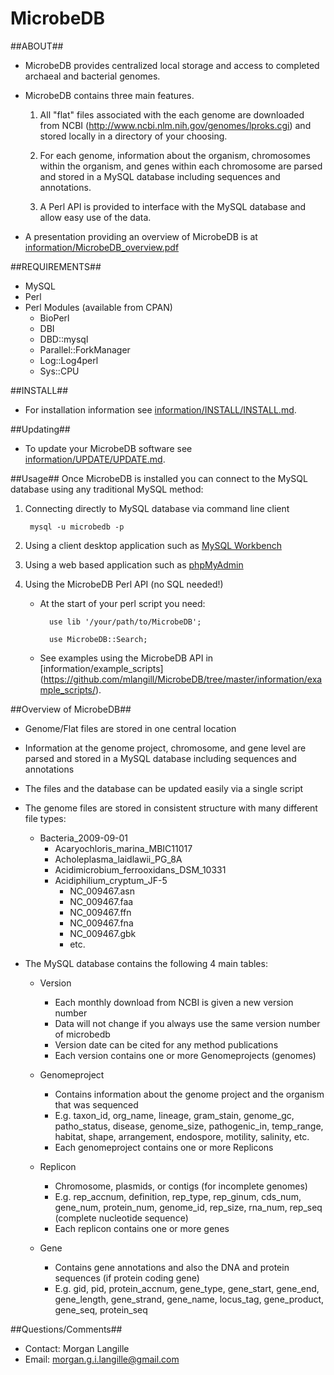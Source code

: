 MicrobeDB
=
##ABOUT##
* MicrobeDB provides centralized local storage and access to completed archaeal and bacterial genomes.

* MicrobeDB contains three main features. 

    1. All "flat" files associated with the each genome are downloaded from NCBI (http://www.ncbi.nlm.nih.gov/genomes/lproks.cgi) and stored locally in a directory of your choosing.

    2. For each genome, information about the organism, chromosomes within the organism, and genes within each chromosome are parsed and stored in a MySQL database including sequences and annotations.

    3. A Perl API is provided to interface with the MySQL database and allow easy use of the data.

* A presentation providing an overview of MicrobeDB is at [information/MicrobeDB_overview.pdf](https://github.com/mlangill/MicrobeDB/blob/master/information/MicrobeDB_overview.pdf)

##REQUIREMENTS##
* MySQL
* Perl
* Perl Modules (available from CPAN)
    * BioPerl
    * DBI
    * DBD::mysql
    * Parallel::ForkManager
    * Log::Log4perl
    * Sys::CPU

##INSTALL##
* For installation information see [information/INSTALL/INSTALL.md](https://github.com/mlangill/MicrobeDB/blob/master/information/INSTALL/INSTALL.md).

##Updating##
* To update your MicrobeDB software see [information/UPDATE/UPDATE.md](https://github.com/mlangill/MicrobeDB/blob/master/information/UPDATE/UPDATE.md).

##Usage##
Once MicrobeDB is installed you can connect to the MySQL database using any traditional MySQL method:

1. Connecting directly to MySQL database via command line client

        mysql -u microbedb -p

2. Using a client desktop application such as [MySQL Workbench](http://www.mysql.com/products/workbench/)

3. Using a web based application such as [phpMyAdmin](http://www.phpmyadmin.net/home_page/index.php)

4. Using the MicrobeDB Perl API (no SQL needed!)

    * At the start of your perl script you need:

            use lib '/your/path/to/MicrobeDB';
            
            use MicrobeDB::Search;

    * See examples using the MicrobeDB API in [information/example_scripts] (https://github.com/mlangill/MicrobeDB/tree/master/information/example_scripts/).


##Overview of MicrobeDB##

* Genome/Flat files are stored in one central location

* Information at the genome project, chromosome, and gene level are parsed and stored in a MySQL database including sequences and annotations 

* The files and the database can be updated easily via a single script

* The genome files are stored in consistent structure with many different file types:

    * Bacteria_2009-09-01
        * Acaryochloris_marina_MBIC11017
        * Acholeplasma_laidlawii_PG_8A
        * Acidimicrobium_ferrooxidans_DSM_10331
        * Acidiphilium_cryptum_JF-5
            * NC_009467.asn
            * NC_009467.faa
            * NC_009467.ffn
            * NC_009467.fna
            * NC_009467.gbk
            * etc.

* The MySQL database contains the following 4 main tables:

    * Version
        * Each monthly download from NCBI is given a new version number
        * Data will not change if you always use the same version number of microbedb
        * Version date can be cited for any method publications
        * Each version contains one or more Genomeprojects (genomes)

    * Genomeproject
        * Contains information about the genome project and the organism that was sequenced
        * E.g. taxon_id, org_name, lineage, gram_stain, genome_gc, patho_status, disease, genome_size, pathogenic_in, temp_range, habitat, shape, arrangement, endospore, motility, salinity, etc.
        * Each genomeproject contains one or more Replicons

    * Replicon
        * Chromosome, plasmids, or contigs (for incomplete genomes)
        * E.g. rep_accnum, definition, rep_type, rep_ginum, cds_num, gene_num, protein_num, genome_id, rep_size, rna_num, rep_seq (complete nucleotide sequence)
        * Each replicon contains one or more genes

    * Gene
        * Contains gene annotations and also the DNA and protein sequences (if protein coding gene)
        * E.g. gid, pid, protein_accnum, gene_type, gene_start, gene_end, gene_length, gene_strand, gene_name, locus_tag, gene_product, gene_seq, protein_seq


##Questions/Comments##
* Contact: Morgan Langille
* Email: morgan.g.i.langille@gmail.com